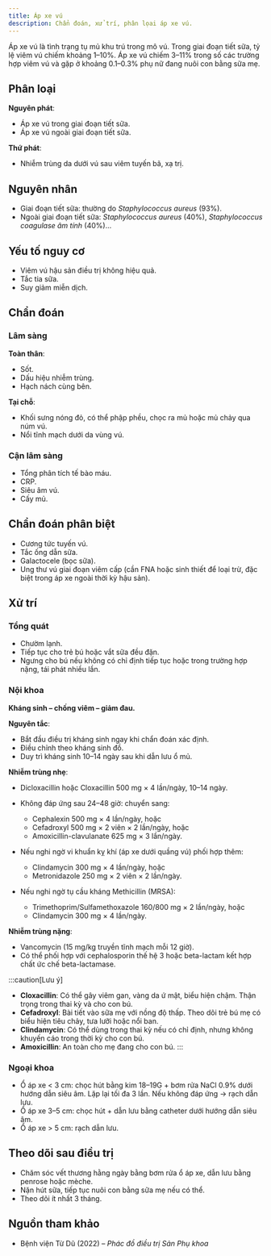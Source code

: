 ```yaml
---
title: Áp xe vú
description: Chẩn đoán, xử trí, phân lọai áp xe vú.
---
```


Áp xe vú là tình trạng tụ mủ khu trú trong mô vú. Trong giai đoạn tiết sữa, tỷ lệ viêm vú chiếm khoảng 1–10%. Áp xe vú chiếm 3–11% trong số các trường hợp viêm vú và gặp ở khoảng 0.1–0.3% phụ nữ đang nuôi con bằng sữa mẹ.

## Phân loại

**Nguyên phát**:

- Áp xe vú trong giai đoạn tiết sữa.
- Áp xe vú ngoài giai đoạn tiết sữa.

**Thứ phát**:

- Nhiễm trùng da dưới vú sau viêm tuyến bã, xạ trị.

## Nguyên nhân

- Giai đoạn tiết sữa: thường do _Staphylococcus aureus_ (93%).
- Ngoài giai đoạn tiết sữa: _Staphylococcus aureus_ (40%), _Staphylococcus coagulase âm tính_ (40%)...

## Yếu tố nguy cơ

- Viêm vú hậu sản điều trị không hiệu quả.
- Tắc tia sữa.
- Suy giảm miễn dịch.

## Chẩn đoán

### Lâm sàng

**Toàn thân**:

- Sốt.
- Dấu hiệu nhiễm trùng.
- Hạch nách cùng bên.

**Tại chỗ**:

- Khối sưng nóng đỏ, có thể phập phều, chọc ra mủ hoặc mủ chảy qua núm vú.
- Nổi tĩnh mạch dưới da vùng vú.

### Cận lâm sàng

- Tổng phân tích tế bào máu.
- CRP.
- Siêu âm vú.
- Cấy mủ.

## Chẩn đoán phân biệt

- Cương tức tuyến vú.
- Tắc ống dẫn sữa.
- Galactocele (bọc sữa).
- Ung thư vú giai đoạn viêm cấp (cần FNA hoặc sinh thiết để loại trừ, đặc biệt trong áp xe ngoài thời kỳ hậu sản).

## Xử trí

### Tổng quát

- Chườm lạnh.
- Tiếp tục cho trẻ bú hoặc vắt sữa đều đặn.
- Ngưng cho bú nếu không có chỉ định tiếp tục hoặc trong trường hợp nặng, tái phát nhiều lần.

### Nội khoa

**Kháng sinh – chống viêm – giảm đau.**

**Nguyên tắc**:

- Bắt đầu điều trị kháng sinh ngay khi chẩn đoán xác định.
- Điều chỉnh theo kháng sinh đồ.
- Duy trì kháng sinh 10–14 ngày sau khi dẫn lưu ổ mủ.

**Nhiễm trùng nhẹ**:

- Dicloxacillin hoặc Cloxacillin 500 mg × 4 lần/ngày, 10–14 ngày.
- Không đáp ứng sau 24–48 giờ: chuyển sang:

  - Cephalexin 500 mg × 4 lần/ngày, hoặc
  - Cefadroxyl 500 mg × 2 viên × 2 lần/ngày, hoặc
  - Amoxicillin-clavulanate 625 mg × 3 lần/ngày.

- Nếu nghi ngờ vi khuẩn kỵ khí (áp xe dưới quầng vú) phối hợp thêm:

  - Clindamycin 300 mg × 4 lần/ngày, hoặc
  - Metronidazole 250 mg × 2 viên × 2 lần/ngày.

- Nếu nghi ngờ tụ cầu kháng Methicillin (MRSA):
  - Trimethoprim/Sulfamethoxazole 160/800 mg × 2 lần/ngày, hoặc
  - Clindamycin 300 mg × 4 lần/ngày.

**Nhiễm trùng nặng**:

- Vancomycin (15 mg/kg truyền tĩnh mạch mỗi 12 giờ).
- Có thể phối hợp với cephalosporin thế hệ 3 hoặc beta-lactam kết hợp chất ức chế beta-lactamase.

:::caution[Lưu ý]

- **Cloxacillin**: Có thể gây viêm gan, vàng da ứ mật, biểu hiện chậm. Thận trọng trong thai kỳ và cho con bú.
- **Cefadroxyl**: Bài tiết vào sữa mẹ với nồng độ thấp. Theo dõi trẻ bú mẹ có biểu hiện tiêu chảy, tưa lưỡi hoặc nổi ban.
- **Clindamycin**: Có thể dùng trong thai kỳ nếu có chỉ định, nhưng không khuyến cáo trong thời kỳ cho con bú.
- **Amoxicillin**: An toàn cho mẹ đang cho con bú.
  :::

### Ngoại khoa

- Ổ áp xe < 3 cm: chọc hút bằng kim 18–19G + bơm rửa NaCl 0.9% dưới hướng dẫn siêu âm. Lặp lại tối đa 3 lần. Nếu không đáp ứng → rạch dẫn lưu.
- Ổ áp xe 3–5 cm: chọc hút + dẫn lưu bằng catheter dưới hướng dẫn siêu âm.
- Ổ áp xe > 5 cm: rạch dẫn lưu.

## Theo dõi sau điều trị

- Chăm sóc vết thương hằng ngày bằng bơm rửa ổ áp xe, dẫn lưu bằng penrose hoặc mèche.
- Nặn hút sữa, tiếp tục nuôi con bằng sữa mẹ nếu có thể.
- Theo dõi ít nhất 3 tháng.

## Nguồn tham khảo

- Bệnh viện Từ Dũ (2022) – _Phác đồ điều trị Sản Phụ khoa_
